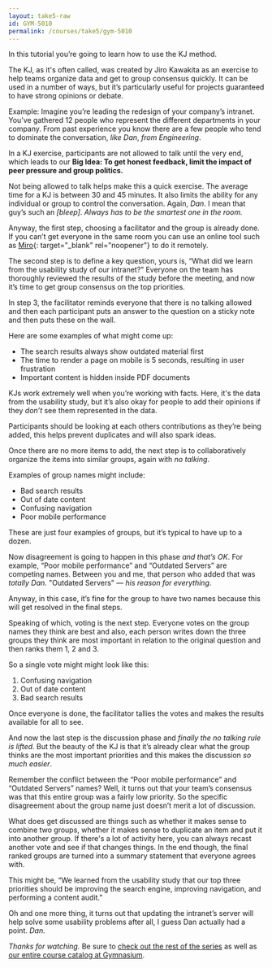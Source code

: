 ```yaml
---
layout: take5-raw
id: GYM-5010
permalink: /courses/take5/gym-5010
---
```


In this tutorial you’re going to learn how to use the KJ method.

The KJ, as it's often called, was created by Jiro Kawakita as an exercise to help teams organize data and get to group consensus quickly. It can be used in a number of ways, but it’s particularly useful for projects guaranteed to have strong opinions or debate.

Example: Imagine you’re leading the redesign of your company’s intranet. You’ve gathered 12 people who represent the different departments in your company. From past experience you know there are a few people who tend to dominate the conversation, *like Dan*, *from Engineering*.

In a KJ exercise, participants are not allowed to talk until the very end, which leads to our **Big Idea: To get honest feedback, limit the impact of peer pressure and group politics.**

Not being allowed to talk helps make this a quick exercise. The average time for a KJ is between 30 and 45 minutes. It also limits the ability for any individual or group to control the conversation. Again, *Dan*. I mean that guy’s such an *[bleep]*. *Always has to be the smartest one in the room.*

Anyway, the first step, choosing a facilitator and the group is already done. If you can’t get everyone in the same room you can use an online tool such as [Miro][1]{: target="_blank" rel="noopener"} to do it remotely.

The second step is to define a key question, yours is, “What did we learn from the usability study of our intranet?” Everyone on the team has thoroughly reviewed the results of the study before the meeting, and now it’s time to get group consensus on the top priorities.

In step 3, the facilitator reminds everyone that there is no talking allowed and then each participant puts an answer to the question on a sticky note and then puts these on the wall.

Here are some examples of what might come up:

- The search results always show outdated material first
- The time to render a page on mobile is 5 seconds, resulting in user frustration
- Important content is hidden inside PDF documents

KJs work extremely well when you’re working with facts. Here, it's the data from the usability study, but it’s also okay for people to add their opinions if they *don’t* see them represented in the data.

Participants should be looking at each others contributions as they’re being added, this helps prevent duplicates and will also spark ideas.

Once there are no more items to add, the next step is to collaboratively organize the items into similar groups, again with *no talking*.

Examples of group names might include:

- Bad search results
- Out of date content
- Confusing navigation
- Poor mobile performance

These are just four examples of groups, but it’s typical to have up to a dozen.

Now disagreement is going to happen in this phase *and that’s OK*. For example, “Poor mobile performance” and “Outdated Servers” are competing names. Between you and me, that person who added that was *totally Dan*. "Outdated Servers" — *his reason for everything*.

Anyway, in this case, it’s fine for the group to have two names because this will get resolved in the final steps.

Speaking of which, voting is the next step. Everyone votes on the group names they think are best and also, each person writes down the three groups they think are most important in relation to the original question and then ranks them 1, 2 and 3.

So a single vote might might look like this:

1. Confusing navigation
2. Out of date content
3. Bad search results

Once everyone is done, the facilitator tallies the votes and makes the results available for all to see.

And now the last step is the discussion phase and *finally the no talking rule is lifted*. But the beauty of the KJ is that it’s already clear what the group thinks are the most important priorities and this makes the discussion *so much easier*.

Remember the conflict between the “Poor mobile performance” and “Outdated Servers” names? Well, it turns out that your team’s consensus was that this entire group was a fairly low priority. So the specific disagreement about the group name just doesn’t merit a lot of discussion.

What does get discussed are things such as whether it makes sense to combine two groups, whether it makes sense to duplicate an item and put it into another group. If there's a lot of activity here, you can always recast another vote and see if that changes things. In the end though, the final ranked groups are turned into a summary statement that everyone agrees with.

This might be, “We learned from the usability study that our top three priorities should be improving the search engine, improving navigation, and performing a content audit."

Oh and one more thing, it turns out that updating the intranet’s server will help solve some usability problems after all, I guess Dan actually had a point. *Dan.*

*Thanks for watching.* Be sure to [check out the rest of the series][2] as well as [our entire course catalog at Gymnasium][3].

[1]: https://miro.com
[2]: https://thegymnasium.com/courses/take5
[3]: https://thegymnasium.com/courses

